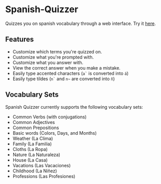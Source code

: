 # Spanish-Quizzer
Quizzes you on spanish vocabulary through a web interface.
Try it [here](https://ashermorgan.github.io/Spanish-Quizzer/).

## Features
- Customize which terms you're quizzed on.
- Customize what you're prompted with.
- Customize what you answer with.
- View the correct answer when you make a mistake.
- Easily type accented characters (``` a` ``` is converted into ```á```)
- Easily type tildes (``` n` ``` and ``` n~ ``` are converted into ```ñ```)

## Vocabulary Sets
Spanish Quizzer currently supports the following vocabulary sets:
- Common Verbs (with conjugations)
- Common Adjectives
- Common Prepositions
- Basic words (Colors, Days, and Months)
- Weather (La Clima)
- Family (La Familia)
- Cloths (La Ropa)
- Nature (La Naturaleza)
- House (La Casa)
- Vacations (Las Vacaciones)
- Childhood (La Niñez)
- Professions (Las Profesiones)